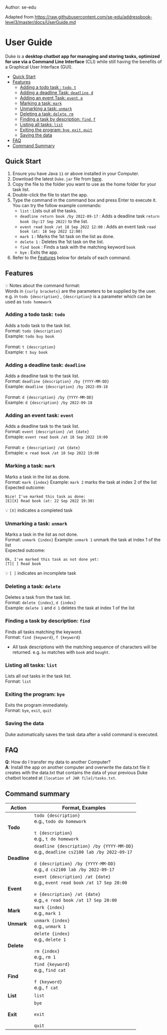 Author: se-edu

Adapted from https://raw.githubusercontent.com/se-edu/addressbook-level3/master/docs/UserGuide.md
# User Guide


Duke is a **desktop chatbot app for managing and storing tasks, optimized for use via a Command Line Interface** (CLI) while still having the benefits of a Graphical User Interface (GUI). <br>

- [Quick Start](#quick-start)
- [Features](#features)
    * [Adding a todo task : `todo`, `t`](#adding-a-todo-task-todo)
    * [Adding a deadline Task: `deadline`, `d`](#adding-a-deadline-task-deadline)
    * [Adding an event Task: `event`, `e`](#adding-an-event-task-event)
    * [Marking a task: `mark`](#marking-a-task-mark)
    * [Unmarking a task: `unmark`](#unmarking-a-task-unmark)
    * [Deleting a task: `delete`, `rm`](#deleting-a-task-delete)
    * [Finding a task by description: `find`, `f`](#finding-a-task-by-description-find)
    * [Listing all tasks: `list`](#listing-all-tasks-list)
    * [Exiting the program: `bye`, `exit`, `quit`](#exiting-the-program-bye)
    * [Saving the data](#saving-the-data)
- [FAQ](#faq)
- [Command Summary](#command-summary)

## Quick Start
1. Ensure you have Java `11` or above installed in your Computer.
2. Download the latest `Duke.jar` file from [here](https://github.com/jialatteo/ip/releases/tag/v0.2).
3. Copy the file to the folder you want to use as the home folder for your task list.
4. Double-click the file to start the app. 
5. Type the command in the command box and press Enter to execute it. You can try the follow example commands:
    - `list` : Lists out all the tasks.
    - `deadline return book /by 2022-09-17` : Adds a deadline task `return book (by:17 Sep 2022)` to the list.
    - `event read book /at 18 Sep 2022 12:00` : Adds an event task `read book (at: 18 Sep 2022 12:00)`
    - `mark 1` : Marks the 1st task on the list as done.
    - `delete 1` : Deletes the 1st task on the list.
    - `find book` : Finds a task with the matching keyword `book`
    - `bye` : Exits the app.
6. Refer to the [Features](#Features) below for details of each command.

##  Features
💡 Notes about the command format: <br>
Words in `{curly brackets}` are the parameters to be supplied by the user. <br>
e.g. in `todo {description}` , `{description}` is a parameter which can be used as `todo homework`

### Adding a todo task: `todo`
Adds a todo task to the task list. <br>
Format: `todo {description}` <br>
Example: `todo buy book`
<br> <br>
Format: `t {description}` <br>
Example: `t buy book`

### Adding a deadline task: `deadline`
Adds a deadline task to the task list. <br>
Format: `deadline {description} /by {YYYY-MM-DD}` <br>
Example: `deadline {description} /by 2022-09-18`
<br> <br>
Format: `d {description} /by {YYYY-MM-DD}` <br>
Example: `d {description} /by 2022-09-18`
### Adding an event task: `event`
Adds a deadline task to the task list. <br>
Format: `event {description} /at {date}` <br>
Exmaple: `event read book /at 18 Sep 2022 19:00`
<br> <br>
Format: `e {description} /at {date}` <br>
Exmaple: `e read book /at 18 Sep 2022 19:00`

### Marking a task: `mark`
Marks a task in the list as done.<br>
Format: `mark {index}`
Example: `mark 2` marks the task at index 2 of the list <br>
Expected outcome:
```
Nice! I've marked this task as done:
[E][X] Read book (at: 22 Sep 2022 19:30)
```
💡 `[X]` indicates a completed task

### Unmarking a task: `unmark`
Marks a task in the list as not done.<br>
Format: `unmark {index}`
Example: `unmark 1` unmark the task at index 1 of the list <br>
Expected outcome:
```
Ok, I've marked this task as not done yet:
[T][ ] Read book
```
💡 `[ ]` indicates an incomplete task

### Deleting a task: `delete`
Deletes a task from the task list.<br>
Format: `delete {index}`, `d {index}` <br>
Example: `delete 1` and `d 1` deletes the task at index 1 of the list

### Finding a task by description: `find`
Finds all tasks matching the keyword.<br>
Format: `find {keyword}`, `f {keyword}`
-  All task descriptions with the matching sequence of characters will be returned. e.g. `bo` matches with `book` and `bought`.

### Listing all tasks: `list`
Lists all out tasks in the task list.<br>
Format: `list`

### Exiting the program: `bye`
Exits the program immediately.<br>
Format: `bye`, `exit`, `quit`

### Saving the data
Duke automatically saves the task data after a valid command is executed. 

## FAQ
**Q**: How do I transfer my data to another Computer? <br>
**A**: Install the app on another computer and overwrite the data.txt file it creates with the data.txt that contains the data of your previous Duke chatbot located at `[location of JAR file]/tasks.txt`. <br>

## Command summary

Action | Format, Examples
--------|------------------
**Todo** | `todo {description}` <br> e.g., `todo do homework` <br> <br> `t {description}` <br> e.g., `t do homework`
**Deadline** | `deadline {description} /by {YYYY-MM-DD}` <br> e.g., `deadline cs2100 lab /by 2022-09-17`<br> <br> `d {description} /by {YYYY-MM-DD}`<br> e.g., `d cs2100 lab /by 2022-09-17`
**Event** | `event {description} /at {date}` <br> e.g., `event read book /at 17 Sep 20:00` <br> <br> `e {description} /at {date}`<br> e.g., `e read book /at 17 Sep 20:00`
**Mark** | `mark {index}`<br> e.g., `mark 1`
**Unmark** | `unmark {index}`<br> e.g., `unmark 1`
**Delete** | `delete {index}`<br> e.g., `delete 1`<br> <br>`rm {index}` <br> e.g., `rm 1`
**Find** | `find {keyword}` <br> e.g., `find cat`  <br> <br>`f {keyword}` <br> e.g., `f cat`
**List** | `list`
**Exit** | `bye`<br><br>`exit`<br><br>`quit`
